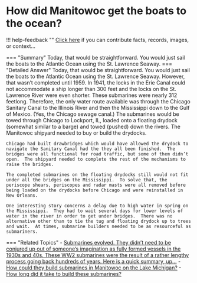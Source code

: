 # How did Manitowoc get the boats to the ocean?

!!! help-feedback ""
    <a href="/feedback/" data-feedback-link>Click here</a>
    if you can contribute facts, records, images, or context…

<a id="summary"></a>
=== "Summary"
    Today, that would be straightforward. You would just sail the boats to the Atlantic Ocean using the St. Lawrence Seaway.
=== "Detailed Answer"
    Today, that would be straightforward.  You would just sail the boats to the Atlantic Ocean using the St. Lawrence Seaway.  However, that wasn’t completed until 1959.  In 1941, the locks in the Erie Canal could not accommodate a ship longer than 300 feet and the locks on the St. Lawrence River were even shorter.  These submarines were nearly 312 feetlong.  Therefore, the only water route available was through the Chicago Sanitary Canal to the Illinois River and then the Mississippi down to the Gulf of Mexico.  (Yes, the Chicago sewage canal.)  The submarines would be towed through Chicago to Lockport, IL, loaded onto a floating drydock (somewhat similar to a barge) and towed (pushed) down the rivers.  The Manitowoc shipyard needed to buy or build the drydocks.

    Chicago had built drawbridges which would have allowed the drydock to navigate the Sanitary Canal had the they all been finished.  The bridges were all functional for road traffic, but some of them didn’t open.  The shipyard needed to complete the rest of the mechanisms to raise the bridges.

    The completed submarines on the floating drydocks still would not fit under all the bridges on the Mississippi.  To solve that, the periscope shears, periscopes and radar masts were all removed before being loaded on the drydocks before Chicago and were reinstalled in New Orleans.

    One interesting story concerns a delay due to high water in spring on the Mississippi.  They had to wait several days for lower levels of water in the river in order to get under bridges.  There was no alternative other than to tie the tug and floating drydock up to trees and wait.  At times, submarine builders needed to be as resourceful as submariners.
=== "Related Topics"
    - [Submarines evolved. They didn’t need to be conjured up out of someone’s imagination as fully formed vessels in the 1930s and 40s. These WW2 submarines were the result of a rather lengthy process going back hundreds of years. Here is a quick summary, up…](./submarines-evolved-they-didnt-need-to-be-conjured-up-out-of-someones-imagination.md#summary)
    - [How could they build submarines in Manitowoc on the Lake Michigan?](./how-could-they-build-submarines-in-manitowoc-on-the-lake-michigan.md#summary)
    - [How long did it take to build these submarines?](./how-long-did-it-take-to-build-these-submarines.md#summary)